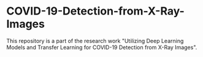 # COVID-19-Detection-from-X-Ray-Images
This repository is a part of the research work "Utilizing Deep Learning Models and Transfer Learning for COVID-19 Detection from X-Ray Images".
